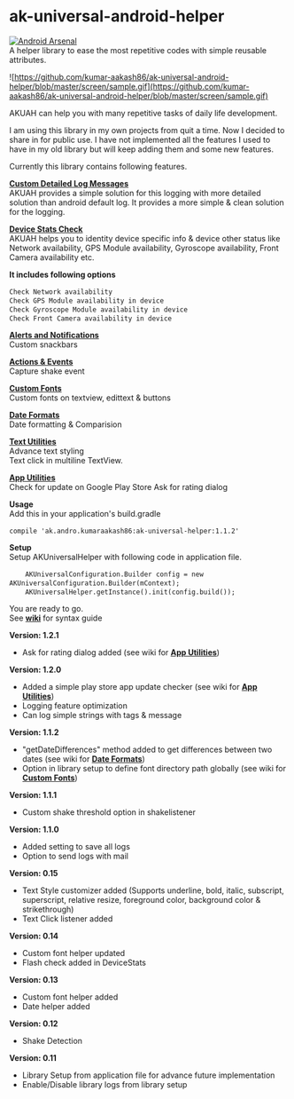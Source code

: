 # ak-universal-android-helper
[![Android Arsenal](https://img.shields.io/badge/Android%20Arsenal-AK%20Universal%20Android%20Helper-brightgreen.svg?style=flat)](https://android-arsenal.com/details/1/5420)    
A helper library to ease the most repetitive codes with simple reusable attributes.

![https://github.com/kumar-aakash86/ak-universal-android-helper/blob/master/screen/sample.gif](https://github.com/kumar-aakash86/ak-universal-android-helper/blob/master/screen/sample.gif)

AKUAH can help you with many repetitive tasks of daily life development.

I am using this library in my own projects from quit a time. Now I decided to share in for public use. 
I have not implemented all the features I used to have in my old library but will keep adding them and some new features. 

Currently this library contains following features.

[**Custom Detailed Log Messages**](https://github.com/kumar-aakash86/ak-universal-android-helper/wiki/Custom-Log-Messages)    
AKUAH provides a simple solution for this logging with more detailed solution than android default log. It provides a more simple & clean solution for the logging.
    
[**Device Stats Check**](https://github.com/kumar-aakash86/ak-universal-android-helper/wiki/Device-Stats-Check)    
AKUAH helps you to identity device specific info & device other status like Network availability, GPS Module availability, Gyroscope availability, Front Camera availability etc.

**It includes following options**

    Check Network availability
    Check GPS Module availability in device
    Check Gyroscope Module availability in device
    Check Front Camera availability in device
    
[**Alerts and Notifications**](https://github.com/kumar-aakash86/ak-universal-android-helper/wiki/Alerts-&-Notifications)    
Custom snackbars

[**Actions & Events**](https://github.com/kumar-aakash86/ak-universal-android-helper/wiki/Alerts-&-Notifications)    
Capture shake event

[**Custom Fonts**](https://github.com/kumar-aakash86/ak-universal-android-helper/wiki/Custom-Fonts)    
Custom fonts on textview, edittext & buttons

[**Date Formats**](https://github.com/kumar-aakash86/ak-universal-android-helper/wiki/Date-Formats)    
Date formatting & Comparision

[**Text Utilities**](https://github.com/kumar-aakash86/ak-universal-android-helper/wiki/Text-Utilities)    
Advance text styling    
Text click in multiline TextView.

[**App Utilities**](https://github.com/kumar-aakash86/ak-universal-android-helper/wiki/App-Utilities)    
Check for update on Google Play Store
Ask for rating dialog

**Usage**    
Add this in your application's build.gradle
    
    compile 'ak.andro.kumaraakash86:ak-universal-helper:1.1.2'


**Setup**    
Setup AKUniversalHelper with following code in application file.    

        AKUniversalConfiguration.Builder config = new AKUniversalConfiguration.Builder(mContext);
        AKUniversalHelper.getInstance().init(config.build());

You are ready to go.    
See [**wiki**](https://github.com/kumar-aakash86/ak-universal-android-helper/wiki) for syntax guide    

**Version: 1.2.1**
* Ask for rating dialog added (see wiki for [**App Utilities**](https://github.com/kumar-aakash86/ak-universal-android-helper/wiki/App-Utilities#ask-for-rating))

**Version: 1.2.0**
* Added a simple play store app update checker (see wiki for [**App Utilities**](https://github.com/kumar-aakash86/ak-universal-android-helper/wiki/App-Utilities#app-version-checker))
* Logging feature optimization
* Can log simple strings with tags & message

**Version: 1.1.2**
* "getDateDifferences" method added to get differences between two dates (see wiki for [**Date Formats**](https://github.com/kumar-aakash86/ak-universal-android-helper/wiki/Date-Formats))
* Option in library setup to define font directory path globally (see wiki for [**Custom Fonts**](https://github.com/kumar-aakash86/ak-universal-android-helper/wiki/Custom-Fonts))

**Version: 1.1.1**
* Custom shake threshold option in shakelistener

**Version: 1.1.0**
* Added setting to save all logs
* Option to send logs with mail

**Version: 0.15**
* Text Style customizer added (Supports underline, bold, italic, subscript, superscript, relative resize, foreground color, background color & strikethrough)
* Text Click listener added

**Version: 0.14**
* Custom font helper updated
* Flash check added in DeviceStats

**Version: 0.13**
* Custom font helper added
* Date helper added

**Version: 0.12**    
* Shake Detection    
    
    
**Version: 0.11**    
* Library Setup from application file for advance future implementation
* Enable/Disable library logs from library setup
